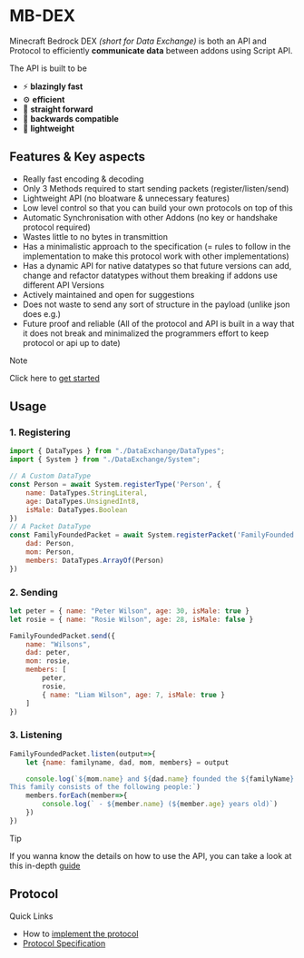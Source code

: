 # MB-DEX
Minecraft Bedrock DEX _(short for Data Exchange)_ is both an API and Protocol
to efficiently **communicate data** between addons using Script API.

The API is built to be
- ⚡ **blazingly fast**
- ⚙️ **efficient**
- 🧠 **straight forward**
- 🔁 **backwards compatible**
- 🪽 **lightweight**

## Features & Key aspects
- Really fast encoding & decoding
- Only 3 Methods required to start sending packets (register/listen/send)
- Lightweight API (no bloatware & unnecessary features)
- Low level control so that you can build your own protocols on top of this
- Automatic Synchronisation with other Addons (no key or handshake protocol required)
- Wastes little to no bytes in transmittion
- Has a minimalistic approach to the specification \(= rules to follow in the implementation to make this protocol work with other implementations\)
- Has a dynamic API for native datatypes so that future versions can add, change and refactor datatypes without them breaking if addons use different API Versions
- Actively maintained and open for suggestions
- Does not waste to send any sort of structure in the payload (unlike json does e.g.)
- Future proof and reliable (All of the protocol and API is built in a way that it does not break and minimalized the programmers effort to keep protocol or api up to date)

> [!NOTE]
> Click here to [get started](https://github.com/CreepycreeperMw/DataExchange/blob/main/docs/gettingstarted.md#getting-started)

## Usage
### 1. Registering
```js
import { DataTypes } from "./DataExchange/DataTypes";
import { System } from "./DataExchange/System";

// A Custom DataType
const Person = await System.registerType('Person', {
    name: DataTypes.StringLiteral,
    age: DataTypes.UnsignedInt8,
    isMale: DataTypes.Boolean
})
// A Packet DataType
const FamilyFoundedPacket = await System.registerPacket('FamilyFounded', {
    dad: Person,
    mom: Person,
    members: DataTypes.ArrayOf(Person)
})
```
### 2. Sending
```js
let peter = { name: "Peter Wilson", age: 30, isMale: true }
let rosie = { name: "Rosie Wilson", age: 28, isMale: false }

FamilyFoundedPacket.send({
    name: "Wilsons",
    dad: peter,
    mom: rosie,
    members: [
        peter,
        rosie,
        { name: "Liam Wilson", age: 7, isMale: true }
    ]
})
```
### 3. Listening
```js
FamilyFoundedPacket.listen(output=>{
    let {name: familyname, dad, mom, members} = output

    console.log(`${mom.name} and ${dad.name} founded the ${familyName} Family together.
This family consists of the following people:`)
    members.forEach(member=>{
        console.log(` - ${member.name} (${member.age} years old)`)
    })
})
```
> [!TIP]
> If you wanna know the details on how to use the API, you can take a look at this in-depth [guide](https://github.com/CreepycreeperMw/DataExchange/blob/main/docs/gettingstarted.md#api)
## Protocol
Quick Links
- How to [implement the protocol](https://github.com/CreepycreeperMw/DataExchange/blob/main/docs/gettingstarted.md#Protocol)
- [Protocol Specification](https://github.com/CreepycreeperMw/DataExchange/blob/main/docs/specifications.md)